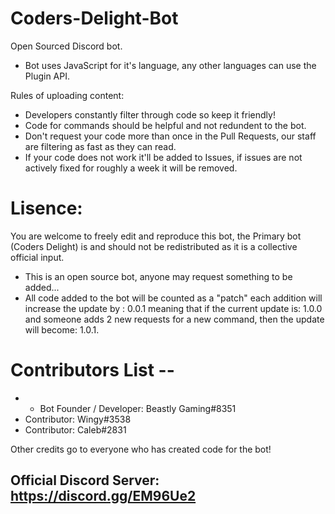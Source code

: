 # Coders-Delight-Bot
Open Sourced Discord bot.
* Bot uses JavaScript for it's language, any other languages can use the Plugin API.

Rules of uploading content:
- Developers constantly filter through code so keep it friendly!
- Code for commands should be helpful and not redundent to the bot.
- Don't request your code more than once in the Pull Requests, our staff are filtering as fast as they can read.
- If your code does not work it'll be added to Issues, if issues are not actively fixed for roughly a week it will be removed.


# Lisence:
You are welcome to freely edit and reproduce this bot, the Primary bot (Coders Delight) is and should not be redistributed as it is a collective official input.
* This is an open source bot, anyone may request something to be added...
* All code added to the bot will be counted as a "patch" each addition will increase the update by : 0.0.1 meaning that if the current update is: 1.0.0 and someone adds 2 new requests for a new command, then the update will become: 1.0.1.

# Contributors List --
* * Bot Founder / Developer: Beastly Gaming#8351
* Contributor: Wingy#3538
* Contributor: Caleb#2831


Other credits go to everyone who has created code for the bot!

## Official Discord Server: https://discord.gg/EM96Ue2
